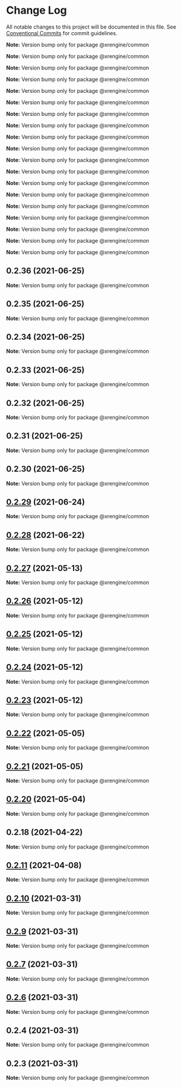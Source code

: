 # Change Log

All notable changes to this project will be documented in this file.
See [Conventional Commits](https://conventionalcommits.org) for commit guidelines.



**Note:** Version bump only for package @xrengine/common







**Note:** Version bump only for package @xrengine/common







**Note:** Version bump only for package @xrengine/common







**Note:** Version bump only for package @xrengine/common







**Note:** Version bump only for package @xrengine/common







**Note:** Version bump only for package @xrengine/common







**Note:** Version bump only for package @xrengine/common







**Note:** Version bump only for package @xrengine/common







**Note:** Version bump only for package @xrengine/common







**Note:** Version bump only for package @xrengine/common







**Note:** Version bump only for package @xrengine/common







**Note:** Version bump only for package @xrengine/common







**Note:** Version bump only for package @xrengine/common







**Note:** Version bump only for package @xrengine/common







**Note:** Version bump only for package @xrengine/common







**Note:** Version bump only for package @xrengine/common







**Note:** Version bump only for package @xrengine/common







**Note:** Version bump only for package @xrengine/common







**Note:** Version bump only for package @xrengine/common





## 0.2.36 (2021-06-25)

**Note:** Version bump only for package @xrengine/common





## 0.2.35 (2021-06-25)

**Note:** Version bump only for package @xrengine/common





## 0.2.34 (2021-06-25)

**Note:** Version bump only for package @xrengine/common





## 0.2.33 (2021-06-25)

**Note:** Version bump only for package @xrengine/common





## 0.2.32 (2021-06-25)

**Note:** Version bump only for package @xrengine/common





## 0.2.31 (2021-06-25)

**Note:** Version bump only for package @xrengine/common





## 0.2.30 (2021-06-25)

**Note:** Version bump only for package @xrengine/common





## [0.2.29](https://github.com/XRFoundation/XREngine/compare/v0.2.28...v0.2.29) (2021-06-24)

**Note:** Version bump only for package @xrengine/common





## [0.2.28](https://github.com/XRFoundation/XREngine/compare/v0.2.27...v0.2.28) (2021-06-22)

**Note:** Version bump only for package @xrengine/common





## [0.2.27](https://github.com/XRFoundation/XREngine/compare/v0.2.26...v0.2.27) (2021-05-13)

**Note:** Version bump only for package @xrengine/common





## [0.2.26](https://github.com/XRFoundation/XREngine/compare/v0.2.24...v0.2.26) (2021-05-12)

**Note:** Version bump only for package @xrengine/common





## [0.2.25](https://github.com/XRFoundation/XREngine/compare/v0.2.24...v0.2.25) (2021-05-12)

**Note:** Version bump only for package @xrengine/common





## [0.2.24](https://github.com/XRFoundation/XREngine/compare/v0.2.23...v0.2.24) (2021-05-12)

**Note:** Version bump only for package @xrengine/common





## [0.2.23](https://github.com/XRFoundation/XREngine/compare/v0.2.22...v0.2.23) (2021-05-12)

**Note:** Version bump only for package @xrengine/common





## [0.2.22](https://github.com/XRFoundation/XREngine/compare/v0.2.21...v0.2.22) (2021-05-05)

**Note:** Version bump only for package @xrengine/common





## [0.2.21](https://github.com/xrengine/xrengine/compare/v0.2.20...v0.2.21) (2021-05-05)

**Note:** Version bump only for package @xrengine/common





## [0.2.20](https://github.com/xrengine/xrengine/compare/v0.2.18...v0.2.20) (2021-05-04)

**Note:** Version bump only for package @xrengine/common





## 0.2.18 (2021-04-22)

**Note:** Version bump only for package @xrengine/common





## [0.2.11](https://github.com/XRFoundation/XREngine/compare/v0.2.10...v0.2.11) (2021-04-08)

**Note:** Version bump only for package @xrengine/common





## [0.2.10](https://github.com/XRFoundation/XREngine/compare/v0.2.9...v0.2.10) (2021-03-31)

**Note:** Version bump only for package @xrengine/common





## [0.2.9](https://github.com/XRFoundation/XREngine/compare/v0.2.8...v0.2.9) (2021-03-31)

**Note:** Version bump only for package @xrengine/common





## [0.2.7](https://github.com/XRFoundation/XREngine/compare/v0.2.6...v0.2.7) (2021-03-31)

**Note:** Version bump only for package @xrengine/common





## [0.2.6](https://github.com/XRFoundation/XREngine/compare/v0.2.5...v0.2.6) (2021-03-31)

**Note:** Version bump only for package @xrengine/common





## 0.2.4 (2021-03-31)

**Note:** Version bump only for package @xrengine/common





## 0.2.3 (2021-03-31)

**Note:** Version bump only for package @xrengine/common
